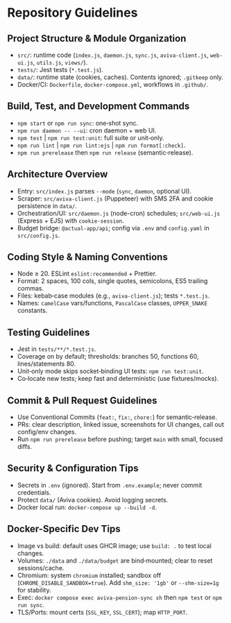 # Repository Guidelines

## Project Structure & Module Organization

- `src/`: runtime code (`index.js`, `daemon.js`, `sync.js`, `aviva-client.js`, `web-ui.js`, `utils.js`, `views/`).
- `tests/`: Jest tests (`*.test.js`).
- `data/`: runtime state (cookies, caches). Contents ignored; `.gitkeep` only.
- Docker/CI: `Dockerfile`, `docker-compose.yml`, workflows in `.github/`.

## Build, Test, and Development Commands

- `npm start` or `npm run sync`: one‑shot sync.
- `npm run daemon -- --ui`: cron daemon + web UI.
- `npm test` | `npm run test:unit`: full suite or unit‑only.
- `npm run lint` | `npm run lint:ejs` | `npm run format[:check]`.
- `npm run prerelease` then `npm run release` (semantic‑release).

## Architecture Overview

- Entry: `src/index.js` parses `--mode` (`sync`, `daemon`, optional UI).
- Scraper: `src/aviva-client.js` (Puppeteer) with SMS 2FA and cookie persistence in `data/`.
- Orchestration/UI: `src/daemon.js` (node-cron) schedules; `src/web-ui.js` (Express + EJS) with `cookie-session`.
- Budget bridge: `@actual-app/api`; config via `.env` and `config.yaml` in `src/config.js`.

## Coding Style & Naming Conventions

- Node ≥ 20. ESLint `eslint:recommended` + Prettier.
- Format: 2 spaces, 100 cols, single quotes, semicolons, ES5 trailing commas.
- Files: kebab‑case modules (e.g., `aviva-client.js`); tests `*.test.js`.
- Names: `camelCase` vars/functions, `PascalCase` classes, `UPPER_SNAKE` constants.

## Testing Guidelines

- Jest in `tests/**/*.test.js`.
- Coverage on by default; thresholds: branches 50, functions 60, lines/statements 80.
- Unit‑only mode skips socket‑binding UI tests: `npm run test:unit`.
- Co‑locate new tests; keep fast and deterministic (use fixtures/mocks).

## Commit & Pull Request Guidelines

- Use Conventional Commits (`feat:`, `fix:`, `chore:`) for semantic‑release.
- PRs: clear description, linked issue, screenshots for UI changes, call out config/env changes.
- Run `npm run prerelease` before pushing; target `main` with small, focused diffs.

## Security & Configuration Tips

- Secrets in `.env` (ignored). Start from `.env.example`; never commit credentials.
- Protect `data/` (Aviva cookies). Avoid logging secrets.
- Docker local run: `docker-compose up --build -d`.

## Docker-Specific Dev Tips

- Image vs build: default uses GHCR image; use `build: .` to test local changes.
- Volumes: `./data` and `./data/budget` are bind‑mounted; clear to reset sessions/cache.
- Chromium: system `chromium` installed; sandbox off (`CHROME_DISABLE_SANDBOX=true`). Add `shm_size: '1gb'` or `--shm-size=1g` for stability.
- Exec: `docker compose exec aviva-pension-sync sh` then `npm test` or `npm run sync`.
- TLS/Ports: mount certs (`SSL_KEY`, `SSL_CERT`); map `HTTP_PORT`.
